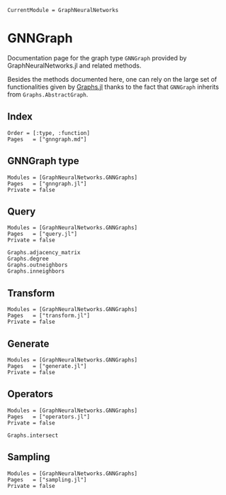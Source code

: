 ```@meta
CurrentModule = GraphNeuralNetworks
```

# GNNGraph

Documentation page for the graph type `GNNGraph` provided by GraphNeuralNetworks.jl and related methods. 

Besides the methods documented here, one can rely on the large set of functionalities
given by [Graphs.jl](https://github.com/JuliaGraphs/Graphs.jl) thanks to the fact
that `GNNGraph` inherits from `Graphs.AbstractGraph`.

## Index 

```@index
Order = [:type, :function]
Pages   = ["gnngraph.md"]
```

## GNNGraph type

```@autodocs
Modules = [GraphNeuralNetworks.GNNGraphs]
Pages   = ["gnngraph.jl"]
Private = false
```

## Query

```@autodocs
Modules = [GraphNeuralNetworks.GNNGraphs]
Pages   = ["query.jl"]
Private = false
```

```@docs
Graphs.adjacency_matrix
Graphs.degree
Graphs.outneighbors
Graphs.inneighbors
```

## Transform

```@autodocs
Modules = [GraphNeuralNetworks.GNNGraphs]
Pages   = ["transform.jl"]
Private = false
```

## Generate

```@autodocs
Modules = [GraphNeuralNetworks.GNNGraphs]
Pages   = ["generate.jl"]
Private = false
```

## Operators

```@autodocs
Modules = [GraphNeuralNetworks.GNNGraphs]
Pages   = ["operators.jl"]
Private = false
```

```@docs
Graphs.intersect
```

## Sampling 

```@autodocs
Modules = [GraphNeuralNetworks.GNNGraphs]
Pages   = ["sampling.jl"]
Private = false
```
